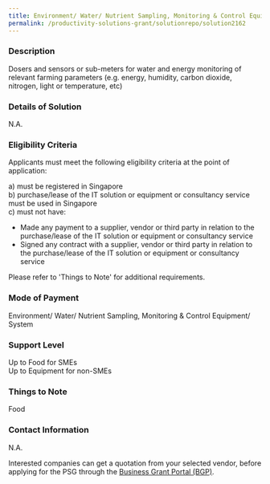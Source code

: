 ```yaml
---
title: Environment/ Water/ Nutrient Sampling, Monitoring & Control Equipment/ System
permalink: /productivity-solutions-grant/solutionrepo/solution2162
---
```


### Description

Dosers and sensors or sub-meters for water and energy monitoring of relevant farming parameters (e.g. energy, humidity, carbon dioxide, nitrogen, light or temperature, etc)

### Details of Solution

N.A.

### Eligibility Criteria

Applicants must meet the following eligibility criteria at the point of application:

a) must be registered in Singapore <br>
b) purchase/lease of the IT solution or equipment or consultancy service must be used in Singapore <br>
c) must not have:
- Made any payment to a supplier, vendor or third party in relation to the purchase/lease of the IT solution or equipment or consultancy service
- Signed any contract with a supplier, vendor or third party in relation to the purchase/lease of the IT solution or equipment or consultancy service

Please refer to 'Things to Note' for additional requirements.

### Mode of Payment
Environment/ Water/ Nutrient Sampling, Monitoring & Control Equipment/ System

### Support Level
Up to Food for SMEs <br>
Up to Equipment for non-SMEs

### Things to Note
Food

### Contact Information
N.A.

Interested companies can get a quotation from your selected vendor, before applying for the PSG through the <a target='_blank' rel='noopener' href='https://www.businessgrants.gov.sg/'>Business Grant Portal (BGP)</a>.
